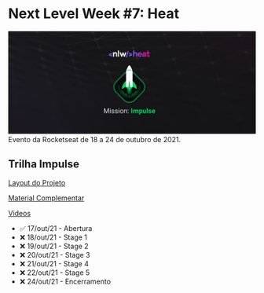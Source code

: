 # Next Level Week #7: Heat

![nlw-heat-impulse-logo](./nlw-heat-impulse.jpg)
Evento da Rocketseat de 18 a 24 de outubro de 2021.

## Trilha Impulse

[Layout do Projeto](https://www.figma.com/community/file/1031699316177416916)

[Material Complementar](https://efficient-sloth-d85.notion.site/Impulse-240cb588fb8d4089917c7a6cef0008b3)

[Videos](https://nextlevelweek.com/episodios/impulse/aula-1/edicao/7)

- ✅ 17/out/21 - Abertura
- ❌ 18/out/21 - Stage 1
- ❌ 19/out/21 - Stage 2
- ❌ 20/out/21 - Stage 3
- ❌ 21/out/21 - Stage 4
- ❌ 22/out/21 - Stage 5
- ❌ 24/out/21 - Encerramento
